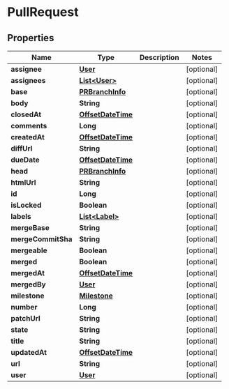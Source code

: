 
# PullRequest

## Properties
Name | Type | Description | Notes
------------ | ------------- | ------------- | -------------
**assignee** | [**User**](User.md) |  |  [optional]
**assignees** | [**List&lt;User&gt;**](User.md) |  |  [optional]
**base** | [**PRBranchInfo**](PRBranchInfo.md) |  |  [optional]
**body** | **String** |  |  [optional]
**closedAt** | [**OffsetDateTime**](OffsetDateTime.md) |  |  [optional]
**comments** | **Long** |  |  [optional]
**createdAt** | [**OffsetDateTime**](OffsetDateTime.md) |  |  [optional]
**diffUrl** | **String** |  |  [optional]
**dueDate** | [**OffsetDateTime**](OffsetDateTime.md) |  |  [optional]
**head** | [**PRBranchInfo**](PRBranchInfo.md) |  |  [optional]
**htmlUrl** | **String** |  |  [optional]
**id** | **Long** |  |  [optional]
**isLocked** | **Boolean** |  |  [optional]
**labels** | [**List&lt;Label&gt;**](Label.md) |  |  [optional]
**mergeBase** | **String** |  |  [optional]
**mergeCommitSha** | **String** |  |  [optional]
**mergeable** | **Boolean** |  |  [optional]
**merged** | **Boolean** |  |  [optional]
**mergedAt** | [**OffsetDateTime**](OffsetDateTime.md) |  |  [optional]
**mergedBy** | [**User**](User.md) |  |  [optional]
**milestone** | [**Milestone**](Milestone.md) |  |  [optional]
**number** | **Long** |  |  [optional]
**patchUrl** | **String** |  |  [optional]
**state** | **String** |  |  [optional]
**title** | **String** |  |  [optional]
**updatedAt** | [**OffsetDateTime**](OffsetDateTime.md) |  |  [optional]
**url** | **String** |  |  [optional]
**user** | [**User**](User.md) |  |  [optional]



